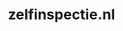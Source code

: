 ---
layout: post
title:  "zelfinspectie.nl"
internal_url:  "/dutchgov/zelfinspectie.nl.html"
categories: dutchgov
---